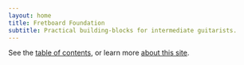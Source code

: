 ```yaml
---
layout: home
title: Fretboard Foundation
subtitle: Practical building-blocks for intermediate guitarists.
---
```




See the [table of contents](toc), or learn more [about this site](about).


